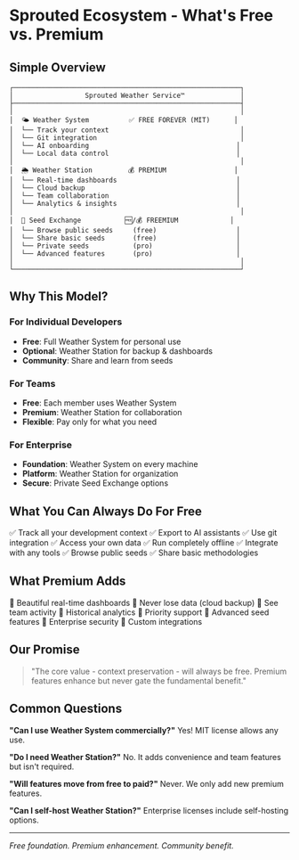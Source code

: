 # Sprouted Ecosystem - What's Free vs. Premium

## Simple Overview

```
┌─────────────────────────────────────────────────────────┐
│                  Sprouted Weather Service™              │
├─────────────────────────────────────────────────────────┤
│                                                         │
│  🌤️ Weather System          ✅ FREE FOREVER (MIT)      │
│  └── Track your context                                 │
│  └── Git integration                                    │
│  └── AI onboarding                                     │
│  └── Local data control                                │
│                                                         │
│  🌦️ Weather Station         💰 PREMIUM                 │
│  └── Real-time dashboards                              │
│  └── Cloud backup                                      │
│  └── Team collaboration                                │
│  └── Analytics & insights                              │
│                                                         │
│  🌱 Seed Exchange           🆓/💰 FREEMIUM             │
│  └── Browse public seeds     (free)                    │
│  └── Share basic seeds       (free)                    │
│  └── Private seeds           (pro)                     │
│  └── Advanced features       (pro)                     │
│                                                         │
└─────────────────────────────────────────────────────────┘
```

## Why This Model?

### For Individual Developers
- **Free**: Full Weather System for personal use
- **Optional**: Weather Station for backup & dashboards
- **Community**: Share and learn from seeds

### For Teams
- **Free**: Each member uses Weather System
- **Premium**: Weather Station for collaboration
- **Flexible**: Pay only for what you need

### For Enterprise
- **Foundation**: Weather System on every machine
- **Platform**: Weather Station for organization
- **Secure**: Private Seed Exchange options

## What You Can Always Do For Free

✅ Track all your development context
✅ Export to AI assistants
✅ Use git integration
✅ Access your own data
✅ Run completely offline
✅ Integrate with any tools
✅ Browse public seeds
✅ Share basic methodologies

## What Premium Adds

💎 Beautiful real-time dashboards
💎 Never lose data (cloud backup)
💎 See team activity
💎 Historical analytics
💎 Priority support
💎 Advanced seed features
💎 Enterprise security
💎 Custom integrations

## Our Promise

> "The core value - context preservation - will always be free. Premium features enhance but never gate the fundamental benefit."

## Common Questions

**"Can I use Weather System commercially?"**
Yes! MIT license allows any use.

**"Do I need Weather Station?"**
No. It adds convenience and team features but isn't required.

**"Will features move from free to paid?"**
Never. We only add new premium features.

**"Can I self-host Weather Station?"**
Enterprise licenses include self-hosting options.

---

*Free foundation. Premium enhancement. Community benefit.*